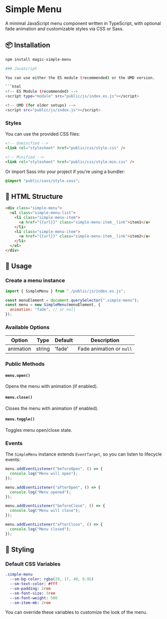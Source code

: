 # Simple Menu

A minimal JavaScript menu component written in TypeScript, with optional fade animation and customizable styles via CSS or Sass.

## 📦 Installation

````bash
npm install magic-simple-menu

### JavaScript

You can use either the ES module (recommended) or the UMD version.

```html
<!-- ES Module (recommended) -->
<script type="module" src="public/js/index.es.js"></script>

<!-- UMD (for older setups) -->
<script src="public/js/index.js"></script>
````

### Styles

You can use the provided CSS files:

```html
<!-- Unminified -->
<link rel="stylesheet" href="public/css/style.css" />

<!-- Minified -->
<link rel="stylesheet" href="public/css/style.min.css" />
```

Or import Sass into your project if you're using a bundler:

```scss
@import "public/sass/style.sass";
```

## 📄 HTML Structure

```html
<div class="simple-menu">
  <ul class="simple-menu-list">
    <li class="simple-menu-item">
      <a href="{{url}}" class="simple-menu-item__link">item1</a>
    </li>
    <li class="simple-menu-item">
      <a href="{{url}}" class="simple-menu-item__link">item2</a>
    </li>
  </ul>
</div>
```

## 🔧 Usage

### Create a menu instance

```js
import { SimpleMenu } from "./public/js/index.es.js";

const menuElement = document.querySelector(".simple-menu");
const menu = new SimpleMenu(menuElement, {
  animation: "fade", // or null
});
```

### Available Options

| Option    | Type   | Default | Description              |
| --------- | ------ | ------- | ------------------------ |
| animation | string | 'fade'  | Fade animation or `null` |

### Public Methods

#### `menu.open()`

Opens the menu with animation (if enabled).

#### `menu.close()`

Closes the menu with animation (if enabled).

#### `menu.toggle()`

Toggles menu open/close state.

### Events

The `SimpleMenu` instance extends `EventTarget`, so you can listen to lifecycle events:

```js
menu.addEventListener("beforeOpen", () => {
  console.log("Menu will open");
});

menu.addEventListener("afterOpen", () => {
  console.log("Menu opened");
});

menu.addEventListener("beforeClose", () => {
  console.log("Menu will close");
});

menu.addEventListener("afterClose", () => {
  console.log("Menu closed");
});
```

## 🌟 Styling

### Default CSS Variables

```sass
.simple-menu
  --sm-bg-color: rgba(29, 17, 40, 0.95)
  --sm-text-color: #fff
  --sm-padding: 2rem
  --sm-font-size: 3rem
  --sm-font-weight: 500
  --sm-item-mb: 2rem
```

You can override these variables to customize the look of the menu.
